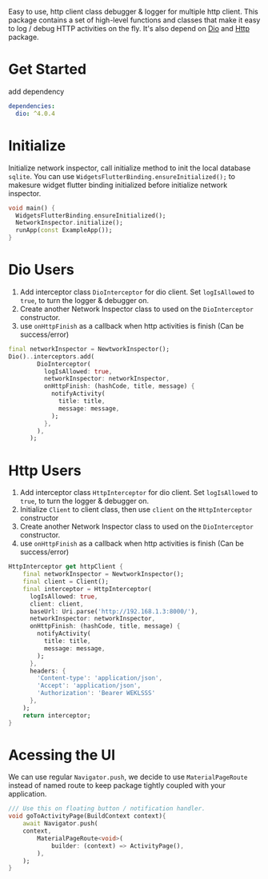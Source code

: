 Easy to use, http client class debugger & logger for multiple http client.
This package contains a set of high-level functions and classes that make it easy to log / debug HTTP activities on the fly. It's also depend on [Dio](https://pub.dev/packages/dio) and [Http](https://pub.dev/packages/http) package.

# Get Started
add dependency
```yaml
dependencies:
  dio: ^4.0.4
```

# Initialize
Initialize network inspector, call initialize method to init the local database `sqlite`. You can use `WidgetsFlutterBinding.ensureInitialized();` to makesure widget flutter binding initialized before initialize network inspector.
```dart
void main() {
  WidgetsFlutterBinding.ensureInitialized();
  NetworkInspector.initialize();
  runApp(const ExampleApp());
}
```

# Dio Users
1. Add interceptor class `DioInterceptor` for dio client. Set `logIsAllowed`  to `true`, to turn the logger & debugger on. 
2. Create another Network Inspector class to used on the `DioInterceptor` constructor.
3. use `onHttpFinish` as a callback when http activities is finish (Can be success/error)
```dart
final networkInspector = NewtworkInspector();
Dio()..interceptors.add(
        DioInterceptor(
          logIsAllowed: true,
          networkInspector: networkInspector,
          onHttpFinish: (hashCode, title, message) {
            notifyActivity(
              title: title,
              message: message,
            );
          },
        ),
      );
```

# Http Users
1. Add interceptor class `HttpInterceptor` for dio client. Set `logIsAllowed`  to `true`, to turn the logger & debugger on. 
2. Initialize `Client` to client class, then use `client` on the `HttpInterceptor` constructor
2. Create another Network Inspector class to used on the `DioInterceptor` constructor.
3. use `onHttpFinish` as a callback when http activities is finish (Can be success/error)
```dart
HttpInterceptor get httpClient {
    final networkInspector = NewtworkInspector();
    final client = Client();
    final interceptor = HttpInterceptor(
      logIsAllowed: true,
      client: client,
      baseUrl: Uri.parse('http://192.168.1.3:8000/'),
      networkInspector: networkInspector,
      onHttpFinish: (hashCode, title, message) {
        notifyActivity(
          title: title,
          message: message,
        );
      },
      headers: {
        'Content-type': 'application/json',
        'Accept': 'application/json',
        'Authorization': 'Bearer WEKLSSS'
      },
    );
    return interceptor;
}
```

# Acessing the UI
We can use regular `Navigator.push`, we decide to use `MaterialPageRoute` instead of named route to keep package tightly coupled with your application.
```dart
/// Use this on floating button / notification handler.
void goToActivityPage(BuildContext context){
    await Navigator.push(
    context,
        MaterialPageRoute<void>(
            builder: (context) => ActivityPage(),
        ),
    );
}
```